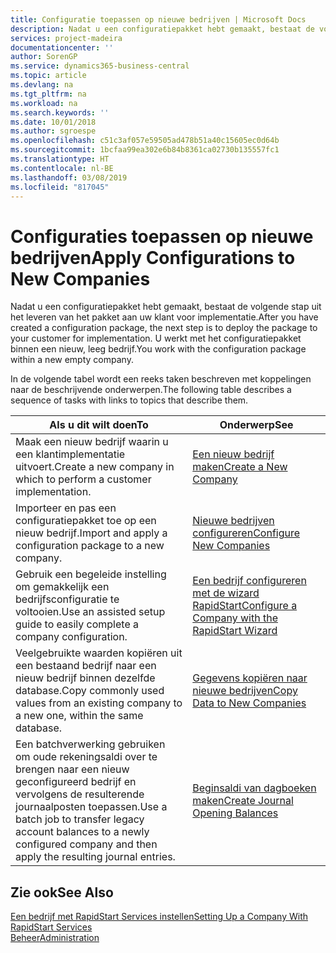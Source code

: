 ```yaml
---
title: Configuratie toepassen op nieuwe bedrijven | Microsoft Docs
description: Nadat u een configuratiepakket hebt gemaakt, bestaat de volgende stap uit het leveren van het pakket aan uw klant voor implementatie. U gebruikt de configuratie met een nieuw, leeg bedrijf.
services: project-madeira
documentationcenter: ''
author: SorenGP
ms.service: dynamics365-business-central
ms.topic: article
ms.devlang: na
ms.tgt_pltfrm: na
ms.workload: na
ms.search.keywords: ''
ms.date: 10/01/2018
ms.author: sgroespe
ms.openlocfilehash: c51c3af057e59505ad478b51a40c15605ec0d64b
ms.sourcegitcommit: 1bcfaa99ea302e6b84b8361ca02730b135557fc1
ms.translationtype: HT
ms.contentlocale: nl-BE
ms.lasthandoff: 03/08/2019
ms.locfileid: "817045"
---
```

# <a name="apply-configurations-to-new-companies"></a><span data-ttu-id="900a8-104">Configuraties toepassen op nieuwe bedrijven</span><span class="sxs-lookup"><span data-stu-id="900a8-104">Apply Configurations to New Companies</span></span>
<span data-ttu-id="900a8-105">Nadat u een configuratiepakket hebt gemaakt, bestaat de volgende stap uit het leveren van het pakket aan uw klant voor implementatie.</span><span class="sxs-lookup"><span data-stu-id="900a8-105">After you have created a configuration package, the next step is to deploy the package to your customer for implementation.</span></span> <span data-ttu-id="900a8-106">U werkt met het configuratiepakket binnen een nieuw, leeg bedrijf.</span><span class="sxs-lookup"><span data-stu-id="900a8-106">You work with the configuration package within a new empty company.</span></span>  

 <span data-ttu-id="900a8-107">In de volgende tabel wordt een reeks taken beschreven met koppelingen naar de beschrijvende onderwerpen.</span><span class="sxs-lookup"><span data-stu-id="900a8-107">The following table describes a sequence of tasks with links to topics that describe them.</span></span>

|<span data-ttu-id="900a8-108">**Als u dit wilt doen**</span><span class="sxs-lookup"><span data-stu-id="900a8-108">**To**</span></span>|<span data-ttu-id="900a8-109">**Onderwerp**</span><span class="sxs-lookup"><span data-stu-id="900a8-109">**See**</span></span>|  
|------------|-------------|  
|<span data-ttu-id="900a8-110">Maak een nieuw bedrijf waarin u een klantimplementatie uitvoert.</span><span class="sxs-lookup"><span data-stu-id="900a8-110">Create a new company in which to perform a customer implementation.</span></span>|[<span data-ttu-id="900a8-111">Een nieuw bedrijf maken</span><span class="sxs-lookup"><span data-stu-id="900a8-111">Create a New Company</span></span>](admin-how-to-create-a-new-company.md)|  
|<span data-ttu-id="900a8-112">Importeer en pas een configuratiepakket toe op een nieuw bedrijf.</span><span class="sxs-lookup"><span data-stu-id="900a8-112">Import and apply a configuration package to a new company.</span></span>|[<span data-ttu-id="900a8-113">Nieuwe bedrijven configureren</span><span class="sxs-lookup"><span data-stu-id="900a8-113">Configure New Companies</span></span>](admin-how-to-configure-new-companies.md)|  
|<span data-ttu-id="900a8-114">Gebruik een begeleide instelling om gemakkelijk een bedrijfsconfiguratie te voltooien.</span><span class="sxs-lookup"><span data-stu-id="900a8-114">Use an assisted setup guide to easily complete a company configuration.</span></span>|[<span data-ttu-id="900a8-115">Een bedrijf configureren met de wizard RapidStart</span><span class="sxs-lookup"><span data-stu-id="900a8-115">Configure a Company with the RapidStart Wizard</span></span>](admin-how-to-configure-a-company-with-the-rapidstart-wizard.md)|
|<span data-ttu-id="900a8-116">Veelgebruikte waarden kopiëren uit een bestaand bedrijf naar een nieuw bedrijf binnen dezelfde database.</span><span class="sxs-lookup"><span data-stu-id="900a8-116">Copy commonly used values from an existing company to a new one, within the same database.</span></span>|[<span data-ttu-id="900a8-117">Gegevens kopiëren naar nieuwe bedrijven</span><span class="sxs-lookup"><span data-stu-id="900a8-117">Copy Data to New Companies</span></span>](admin-how-to-copy-data-to-new-companies.md)|  
|<span data-ttu-id="900a8-118">Een batchverwerking gebruiken om oude rekeningsaldi over te brengen naar een nieuw geconfigureerd bedrijf en vervolgens de resulterende journaalposten toepassen.</span><span class="sxs-lookup"><span data-stu-id="900a8-118">Use a batch job to transfer legacy account balances to a newly configured company and then apply the resulting journal entries.</span></span>|[<span data-ttu-id="900a8-119">Beginsaldi van dagboeken maken</span><span class="sxs-lookup"><span data-stu-id="900a8-119">Create Journal Opening Balances</span></span>](admin-how-to-create-journal-opening-balances.md)|  

## <a name="see-also"></a><span data-ttu-id="900a8-120">Zie ook</span><span class="sxs-lookup"><span data-stu-id="900a8-120">See Also</span></span>  
[<span data-ttu-id="900a8-121">Een bedrijf met RapidStart Services instellen</span><span class="sxs-lookup"><span data-stu-id="900a8-121">Setting Up a Company With RapidStart Services</span></span>](admin-set-up-a-company-with-rapidstart.md)  
[<span data-ttu-id="900a8-122">Beheer</span><span class="sxs-lookup"><span data-stu-id="900a8-122">Administration</span></span>](admin-setup-and-administration.md)
